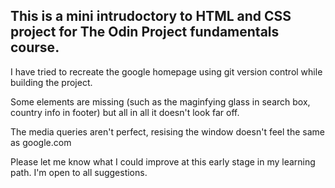 ## This is a mini intrudoctory to HTML and CSS project for The Odin Project fundamentals course.

I have tried to recreate the google homepage using git version control while building the project.

Some elements are missing (such as the maginfying glass in search box, country info in footer) but all in all it doesn't look far off.

The media queries aren't perfect, resising the window doesn't feel the same as google.com

Please let me know what I could improve at this early stage in my learning path. I'm open to all suggestions.

